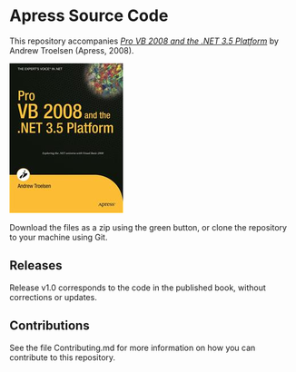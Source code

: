 # Apress Source Code

This repository accompanies [*Pro VB 2008 and the .NET 3.5 Platform*](http://www.apress.com/9781590598221) by Andrew Troelsen (Apress, 2008).

![Cover image](9781590598221.jpg)

Download the files as a zip using the green button, or clone the repository to your machine using Git.

## Releases

Release v1.0 corresponds to the code in the published book, without corrections or updates.

## Contributions

See the file Contributing.md for more information on how you can contribute to this repository.
